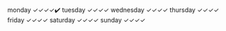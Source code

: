 monday        ✓✓✓✓✔️
tuesday       ✓✓✓✓
wednesday     ✓✓✓✓
thursday      ✓✓✓✓
friday        ✓✓✓✓
saturday      ✓✓✓✓
sunday        ✓✓✓✓
